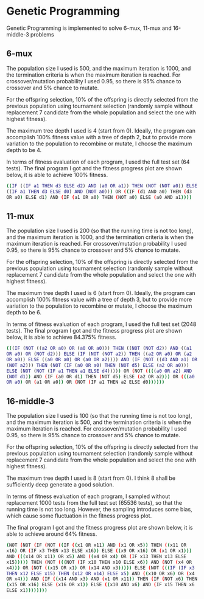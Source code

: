 # Genetic Programming
Genetic Programming is implemented to solve 6-mux, 11-mux and 16-middle-3 problems

## 6-mux
The population size I used is 500, and the maximum iteration is 1000, and the termination
criteria is when the maximum iteration is reached. For crossover/mutation probability I used
0.95, so there is 95% chance to crossover and 5% chance to mutate.


For the offspring selection, 10% of the offspring is directly selected from the previous
population using tournament selection (randomly sample without replacement 7 candidate
from the whole population and select the one with highest fitness).


The maximum tree depth I used is 4 (start from 0). Ideally, the program can accomplish 100%
fitness value with a tree of depth 2, but to provide more variation to the population to
recombine or mutate, I choose the maximum depth to be 4.


In terms of fitness evaluation of each program, I used the full test set (64 tests).
The final program I got and the fitness progress plot are shown below, it is able to achieve 100%
fitness.

```bash
((IF ((IF a1 THEN d3 ELSE d2) AND (a0 OR a1)) THEN (NOT (NOT a0)) ELSE
((IF a1 THEN d3 ELSE d0) AND (NOT a0))) OR ((IF (d1 AND a0) THEN (d3
OR a0) ELSE d1) AND (IF (a1 OR a0) THEN (NOT a0) ELSE (a0 AND a1))))
```

## 11-mux
The population size I used is 200 (so that the running time is not too long), and the maximum
iteration is 1000, and the termination criteria is when the maximum iteration is reached. For
crossover/mutation probability I used 0.95, so there is 95% chance to crossover and 5% chance
to mutate.


For the offspring selection, 10% of the offspring is directly selected from the previous
population using tournament selection (randomly sample without replacement 7 candidate
from the whole population and select the one with highest fitness).


The maximum tree depth I used is 6 (start from 0). Ideally, the program can accomplish 100%
fitness value with a tree of depth 3, but to provide more variation to the population to
recombine or mutate, I choose the maximum depth to be 6.


In terms of fitness evaluation of each program, I used the full test set (2048 tests).
The final program I got and the fitness progress plot are shown below, it is able to achieve
84.375% fitness.

```bash
(((IF (NOT ((a2 OR a0) OR (a0 OR a0))) THEN ((NOT (NOT d2)) AND ((a1
OR a0) OR (NOT d2))) ELSE (IF (NOT (NOT a2)) THEN ((a2 OR a0) OR (a2
OR a0)) ELSE ((a0 OR a0) OR (a0 OR a2)))) AND (IF (NOT ((d3 AND a1) OR
(NOT a2))) THEN (NOT (IF (a0 OR a0) THEN (NOT d5) ELSE (a2 OR a0)))
ELSE (NOT (NOT (IF a1 THEN a1 ELSE d4))))) OR (NOT ((((a0 OR a2) AND
(NOT d1)) AND (IF (a0 OR d1) THEN (NOT d5) ELSE (a2 OR a2))) OR (((a0
OR a0) OR (a1 OR a0)) OR (NOT (IF a1 THEN a2 ELSE d0))))))
```

## 16-middle-3
The population size I used is 100 (so that the running time is not too long), and the maximum
iteration is 500, and the termination criteria is when the maximum iteration is reached. For
crossover/mutation probability I used 0.95, so there is 95% chance to crossover and 5% chance
to mutate.


For the offspring selection, 10% of the offspring is directly selected from the previous
population using tournament selection (randomly sample without replacement 7 candidate
from the whole population and select the one with highest fitness).


The maximum tree depth I used is 8 (start from 0). I think 8 shall be sufficiently deep generate a
good solution.


In terms of fitness evaluation of each program, I sampled without replacement 1000 tests from
the full test set (65536 tests), so that the running time is not too long. However, the sampling
introduces some bias, which cause some fluctuation in the fitness progress plot.


The final program I got and the fitness progress plot are shown below, it is able to achieve
around 64% fitness.

```bash
(NOT (NOT (IF (NOT ((IF ((x1 OR x11) AND (x1 OR x5)) THEN ((x11 OR
x16) OR (IF x3 THEN x13 ELSE x16)) ELSE ((x9 OR x16) OR (x1 OR x1)))
AND (((x14 OR x11) OR x5) AND ((x4 OR x4) OR (IF x13 THEN x13 ELSE
x15))))) THEN (NOT (((NOT (IF x10 THEN x10 ELSE x6)) AND (NOT (x4 OR
x4))) OR (NOT ((x15 OR x1) OR (x14 AND x3))))) ELSE (NOT (((IF (IF x3
THEN x12 ELSE x15) THEN (x12 OR x14) ELSE x5) AND ((x10 OR x6) OR (x4
OR x4))) AND (IF ((x14 AND x3) AND (x1 OR x11)) THEN (IF (NOT x6) THEN
(x15 OR x16) ELSE (x16 OR x1)) ELSE ((x10 AND x6) AND (IF x15 THEN x6
ELSE x1))))))))
```
